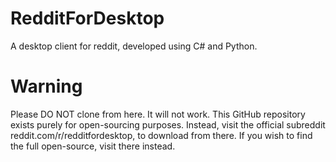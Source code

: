 # RedditForDesktop
A desktop client for reddit, developed using C# and Python.
# Warning
Please DO NOT clone from here. It will not work. This GitHub repository exists purely for open-sourcing purposes. Instead, visit the official subreddit reddit.com/r/redditfordesktop, to download from there. If you wish to find the full open-source, visit there instead.

